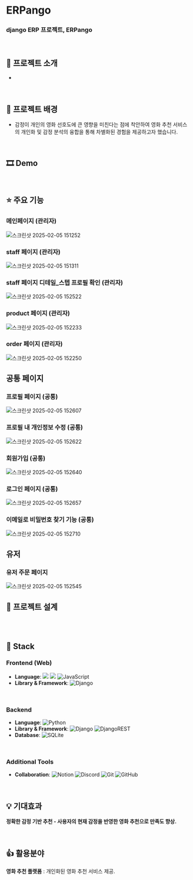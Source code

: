 
<h1 align="left">ERPango</h1>
<h3 align="left">django ERP 프로젝트, ERPango</h3>

<br/>

## 📝 프로젝트 소개
- 

<br/>

## 🌁 프로젝트 배경
- 감정이 개인의 영화 선호도에 큰 영향을 미친다는 점에 착안하여 영화 추천 서비스의 개인화 및 감정 분석의 융합을 통해 차별화된 경험을 제공하고자 했습니다.

<br/>

## 🎞 Demo

<br/>

## ⭐ 주요 기능
### 메인페이지 (관리자)
![스크린샷 2025-02-05 151252](https://github.com/user-attachments/assets/185780f9-1e35-4ff7-a741-18f2f693b250)

### staff 페이지 (관리자)
![스크린샷 2025-02-05 151311](https://github.com/user-attachments/assets/a672310a-b731-4967-90cc-d6a738ac7369)

### staff 페이지 디테일_스텝 프로필 확인 (관리자)
![스크린샷 2025-02-05 152522](https://github.com/user-attachments/assets/7077d93c-b18e-4483-a100-83e7009e036f)

### product 페이지 (관리자)
![스크린샷 2025-02-05 152233](https://github.com/user-attachments/assets/e1f51662-5fe0-4d93-bf41-cbf97e9d0ab5)

### order 페이지 (관리자)
![스크린샷 2025-02-05 152250](https://github.com/user-attachments/assets/3b75c037-354f-4ebc-b3d4-e1fe7d2db8b6)

## 공통 페이지
### 프로필 페이지 (공통)
![스크린샷 2025-02-05 152607](https://github.com/user-attachments/assets/fb103dab-eec1-42ab-a4e5-8845ae543efb)

### 프로필 내 개인정보 수정 (공통)
![스크린샷 2025-02-05 152622](https://github.com/user-attachments/assets/1c6fe6f2-959d-427b-acc5-cc4cbf4e18fb)

### 회원가입 (공통)
![스크린샷 2025-02-05 152640](https://github.com/user-attachments/assets/19ce60ba-8a14-4d7a-83d4-ecce14f7a837)

### 로그인 페이지 (공통)
![스크린샷 2025-02-05 152657](https://github.com/user-attachments/assets/d5f40722-5737-46a0-abfb-b60f790c2a0b)

### 이메일로 비밀번호 찾기 기능 (공통)
![스크린샷 2025-02-05 152710](https://github.com/user-attachments/assets/356607a0-cd85-42c9-9b0d-ed90aad516e9)

## 유저
### 유저 주문 페이지
![스크린샷 2025-02-05 152545](https://github.com/user-attachments/assets/3f59ee34-3a47-4224-ac93-eb728f7a1ec4)


## 🔨 프로젝트 설계


<br/>

<br/>

## 🔧 Stack
### **Frontend (Web)**
- **Language**: <img src="https://img.shields.io/badge/HTML5-E34F26?style=for-the-badge&logo=HTML5&logoColor=white"> <img src="https://img.shields.io/badge/CSS3-1572B6?style=for-the-badge&logo=CSS3&logoColor=white"> ![JavaScript](https://img.shields.io/badge/javascript-%23323330.svg?style=for-the-badge&logo=javascript&logoColor=%23F7DF1E)
- **Library & Framework**: ![Django](https://img.shields.io/badge/django-%23092E20.svg?style=for-the-badge&logo=django&logoColor=white)
<br/>

### **Backend**
- **Language**: ![Python](https://img.shields.io/badge/python-3670A0?style=for-the-badge&logo=python&logoColor=ffdd54)
- **Library & Framework**: ![Django](https://img.shields.io/badge/django-%23092E20.svg?style=for-the-badge&logo=django&logoColor=white) ![DjangoREST](https://img.shields.io/badge/DJANGO-REST-ff1709?style=for-the-badge&logo=django&logoColor=white&color=ff1709&labelColor=gray) 
- **Database**: ![SQLite](https://img.shields.io/badge/sqlite-%2307405e.svg?style=for-the-badge&logo=sqlite&logoColor=white)
<br/>

### **Additional Tools**
- **Collaboration**: ![Notion](https://img.shields.io/badge/Notion-%23000000.svg?style=for-the-badge&logo=notion&logoColor=white) ![Discord](https://img.shields.io/badge/Discord-%235865F2.svg?style=for-the-badge&logo=discord&logoColor=white) ![Git](https://img.shields.io/badge/git-%23F05033.svg?style=for-the-badge&logo=git&logoColor=white) ![GitHub](https://img.shields.io/badge/github-%23121011.svg?style=for-the-badge&logo=github&logoColor=white)

<br/>

## 💡 기대효과
**정확한 감정 기반 추천 - 사용자의 현재 감정을 반영한 영화 추천으로 만족도 향상.**



<br/>

## 👍 활용분야
**영화 추천 플랫폼** : 개인화된 영화 추천 서비스 제공.

